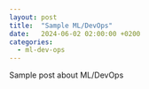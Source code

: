 ```yaml
---
layout: post
title:  "Sample ML/DevOps"
date:   2024-06-02 02:00:00 +0200
categories: 
  - ml-dev-ops
---
```

Sample post about ML/DevOps
